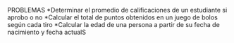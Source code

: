 PROBLEMAS 
*Determinar el promedio de calificaciones de un estudiante si aprobo o no
*Calcular el total de puntos obtenidos en un juego de bolos según cada tiro
*Calcular la edad de una persona a partir de su fecha de nacimiento y fecha actualS